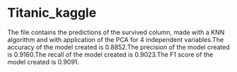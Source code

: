 # Titanic_kaggle
The file contains the predictions of the survived column, made with a KNN algorithm and with application of the PCA for 4 independent variables.The accuracy of the model created is 0.8852.The precision of the model created is 0.9160.The recall of the model created is 0.9023.The F1 score of the model created is 0.9091.
